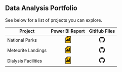 ## Data Analysis Portfolio
See below for a list of projects you can explore.

| Project | Power BI Report | GitHub Files |
|---------|:----------------:|:------------:|
| National Parks | [<img src="https://github.com/carl-schick-da/.github/blob/main/images/pbi_report.jpg" width="17"/>](https://app.powerbi.com/view?r=eyJrIjoiNGM4ZDE4ZjAtYjE4ZS00NTFmLTkyZDktYWQ4ZjIzZDM5NzRhIiwidCI6IjNjOTM5MDNhLTdhOTgtNGNhYS1hZGU0LTQxNGZhODY4ZWNjYiJ9&pageName=ReportSectionfb3c2d578b03605b9c71) | [<img src="https://github.com/carl-schick-da/.github/blob/main/images/GitHub-Mark.png" width="25"/>](https://github.com/carl-schick-da/national-parks) |
| Meteorite Landings | [<img src="https://github.com/carl-schick-da/.github/blob/main/images/pbi_report.jpg" width="17"/>](https://app.powerbi.com/view?r=eyJrIjoiNmZmMjgxNWItNWMzNi00N2MxLWE1MzgtNDYyZGU5YzE4MDhmIiwidCI6IjNjOTM5MDNhLTdhOTgtNGNhYS1hZGU0LTQxNGZhODY4ZWNjYiJ9&pageName=ReportSectionebcdd24127d37195bd6c) | [<img src="https://github.com/carl-schick-da/.github/blob/main/images/GitHub-Mark.png" width="25"/>](https://github.com/carl-schick-da/meteorite_landings) |
| Dialysis Facilities | [<img src="https://github.com/carl-schick-da/.github/blob/main/images/pbi_report.jpg" width="17"/>](https://app.powerbi.com/view?r=eyJrIjoiMzk1Y2U4ZTQtZjdlNS00MDFhLTkxN2QtMmJkOGM5NzMwNGQwIiwidCI6IjNjOTM5MDNhLTdhOTgtNGNhYS1hZGU0LTQxNGZhODY4ZWNjYiJ9&pageName=ReportSectiond6722bc48b8b814373e7) | [<img src="https://github.com/carl-schick-da/.github/blob/main/images/GitHub-Mark.png" width="25"/>](https://github.com/carl-schick-da/dialysis_facilities) |
